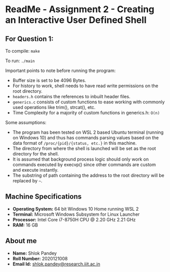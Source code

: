 # ReadMe - Assignment 2 - Creating an Interactive User Defined Shell

## For Question 1:

To compile: ```make```

To run: ```./main```

Important points to note before running the program:
 - Buffer size is set to be 4096 Bytes.
 - For history to work, shell needs to have read write permissions on the root directory.
 - ```headers.h``` contains the references to inbuilt header files.
 - ```generics.c``` consists of custom functions to ease working with commonly used operations like trim(), strcat(), etc.
 - Time Complexity for a majority of custom functions in generics.h: ```O(n)```

Some assumptions:
 - The program has been tested on WSL 2 based Ubuntu terminal (running on Windows 10) and thus has commands parsing values based on the data format of ```/proc/{pid}/{status, etc.}``` in this machine.
 - The directory from where the shell is launched will be set as the root directory for the shell.
 - It is assumed that background process logic should only work on commands executed by execvp() since other commands are custom and execute instantly.
 - The substring of path containing the address to the root directory will be replaced by ```~```.

## Machine Specifications
 - **Operating System:** 64 bit Windows 10 Home running WSL 2 
 - **Terminal:** Microsoft Windows Subsystem for Linux Launcher
 - **Processor:** Intel Core i7-8750H CPU @ 2.20 GHz 2.21 GHz
 - **RAM:** 16 GB

## About me
 - **Name:** Shlok Pandey
 - **Roll Number:** 2020121008
 - **Email Id:** shlok.pandey@research.iiit.ac.in
